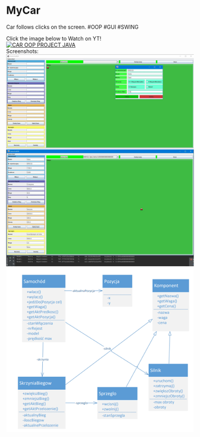 # MyCar
Car follows clicks on the screen. #OOP #GUI #SWING <br/>

Click the image below to Watch on YT! <br/>
[![CAR OOP PROJECT JAVA](https://img.youtube.com/vi/0zFQQAvR0AA/0.jpg)](https://youtu.be/0zFQQAvR0AA "Click to Watch on YT!")
<br/>
Screenshots:
<br/>
![CAR1_screen](/screenshots/car1.png?raw=true "CAR1_screen")
<br/>
![CAR2_screen](/screenshots/car2.png?raw=true "CAR2_screen")
<br/>
![UML_car](/screenshots/UML_car.png?raw=true "UML_CAR_screen")
